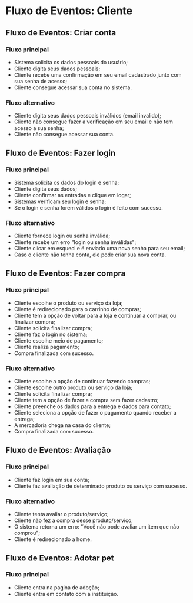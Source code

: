 # Fluxo de Eventos: Cliente

## Fluxo de Eventos: Criar conta

### Fluxo principal

* Sistema solicita os dados pessoais do usuário;
* Cliente digita seus dados pessoais;
* Cliente recebe uma confirmação em seu email cadastrado junto com sua senha de acesso;
* Cliente consegue acessar sua conta no sistema.

### Fluxo alternativo

* Cliente digita seus dados pessoais inválidos (email invalido);
* Cliente não consegue fazer a verificação em seu email e não tem acesso a sua senha;
* Cliente não consegue acessar sua conta.


## Fluxo de Eventos: Fazer login

### Fluxo principal

* Sistema solicita os dados do login e senha;
* Cliente digita seus dados;
* Cliente confirmar as entradas e clique em logar;
* Sistemas verificam seu login e senha;
* Se o login e senha forem válidos o login é feito com sucesso.

### Fluxo alternativo

* Cliente fornece login ou senha inválida;
* Cliente recebe um erro "login ou senha inválidas";
* Cliente clicar em esqueci e é enviado uma nova senha para seu email;
* Caso o cliente não tenha conta, ele pode criar sua nova conta.


## Fluxo de Eventos: Fazer compra

### Fluxo principal

* Cliente escolhe o produto ou serviço da loja;
* Cliente é redirecionado para o carrinho de compras;
* Cliente tem a opção de voltar para a loja e continuar a comprar, ou finalizar compra;
* Cliente solicita finalizar compra;
* Cliente faz o login no sistema;
* Cliente escolhe meio de pagamento;
* Cliente realiza pagamento;
* Compra finalizada com sucesso.

### Fluxo alternativo

* Cliente escolhe a opção de continuar fazendo compras;
* Cliente escolhe outro produto ou serviço da loja;
* Cliente solicita finalizar compra;
* Cliente tem a opção de fazer a compra sem fazer cadastro;
* Cliente preenche os dados para a entrega e dados para contato;
* Cliente seleciona a opção de fazer o pagamento quando receber a entrega;
* A mercadoria chega na casa do cliente;
* Compra finalizada com sucesso.


## Fluxo de Eventos: Avaliação

### Fluxo principal

* Cliente faz login em sua conta;
* Cliente faz avaliação de determinado produto ou serviço com sucesso.

### Fluxo alternativo

* Cliente tenta avaliar o produto/serviço;
* Cliente não fez a compra desse produto/serviço;
* O sistema retorna um erro: "Você não pode avaliar um item que não comprou";
* Cliente é redirecionado a home.

 
## Fluxo de Eventos: Adotar pet

### Fluxo principal

* Cliente entra na pagina de adoção;
* Cliente entra em contato com a instituição.
